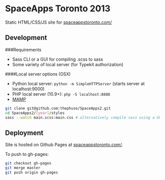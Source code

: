 SpaceApps Toronto 2013
=============

Static HTML/CSS/JS site for [spaceappstoronto.com/](http://spaceappstoronto.com/)

Development
-------------

###Requirements

* Sass CLI or a GUI for compiling .scss to sass
* Some variety of local server (for Typekit authorization)

####Local server options (OSX)

* Python local server: `python -m SimpleHTTPServer` (starts server at localhost:9000)
* PHP local server (10.9+): `php -S localhost:8888`
* [MAMP](http://www.mamp.info/en/index.html)

```bash
git clone git@github.com:thephuse/SpaceApps2.git
cd SpaceApps2/[year]/styles
sass --watch main.scss:main.css # alternatively compile sass using a GUI
```

Deployment
------------
Site is hosted on Github Pages at [spaceappstoronto.com/](http://spaceappstoronto.com/).

To push to gh-pages:

```bash
git checkout gh-pages
git merge master
git push origin gh-pages
```
